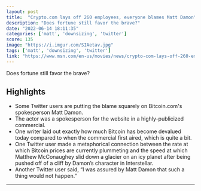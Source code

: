 ```yaml
---
layout: post
title:  "Crypto.com lays off 260 employees, everyone blames Matt Damon"
description: "Does fortune still favor the brave?"
date: "2022-06-14 18:11:35"
categories: ['matt', 'downsizing', 'twitter']
score: 135
image: "https://i.imgur.com/SIAetav.jpg"
tags: ['matt', 'downsizing', 'twitter']
link: "https://www.msn.com/en-us/movies/news/crypto-com-lays-off-260-employees-everyone-blames-matt-damon/ar-AAYprn7?ocid=msedgntp&amp;cvid=47f26ef6aac44decb33757f5e8e1571e"
---
```


Does fortune still favor the brave?

## Highlights

- Some Twitter users are putting the blame squarely on Bitcoin.com's spokesperson Matt Damon.
- The actor was a spokesperson for the website in a highly-publicized commercial.
- One writer laid out exactly how much Bitcoin has become devalued today compared to when the commercial first aired, which is quite a bit.
- One Twitter user made a metaphorical connection between the rate at which Bitcoin prices are currently plummeting and the speed at which Matthew McConaughey slid down a glacier on an icy planet after being pushed off of a cliff by Damon’s character in Interstellar.
- Another Twitter user said, “I was assured by Matt Damon that such a thing would not happen.”

---
